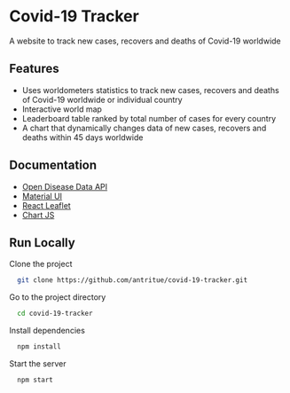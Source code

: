 # Covid-19 Tracker

A website to track new cases, recovers and deaths of Covid-19 worldwide

## Features

- Uses worldometers statistics to track new cases, recovers and deaths of Covid-19 worldwide or individual country
- Interactive world map
- Leaderboard table ranked by total number of cases for every country
- A chart that dynamically changes data of new cases, recovers and deaths within 45 days worldwide

## Documentation

- [Open Disease Data API](https://disease.sh/)
- [Material UI](https://mui.com/)
- [React Leaflet](https://react-leaflet.js.org/)
- [Chart JS](https://www.chartjs.org/)

## Run Locally

Clone the project

```bash
  git clone https://github.com/antritue/covid-19-tracker.git
```

Go to the project directory

```bash
  cd covid-19-tracker
```

Install dependencies

```bash
  npm install
```

Start the server

```bash
  npm start
```
